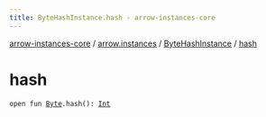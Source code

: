 ```yaml
---
title: ByteHashInstance.hash - arrow-instances-core
---
```


[arrow-instances-core](../../index.html) / [arrow.instances](../index.html) / [ByteHashInstance](index.html) / [hash](./hash.html)

# hash

`open fun `[`Byte`](https://kotlinlang.org/api/latest/jvm/stdlib/kotlin/-byte/index.html)`.hash(): `[`Int`](https://kotlinlang.org/api/latest/jvm/stdlib/kotlin/-int/index.html)